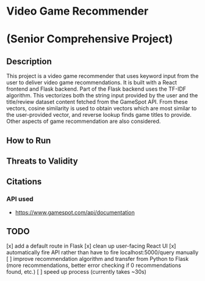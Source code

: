 # Video Game Recommender
# (Senior Comprehensive Project)

## Description
This project is a video game recommender that uses keyword input from the user to deliver video game recommendations. It is built with a React frontend and Flask backend. Part of the Flask backend uses the TF-IDF algorithm. This vectorizes both the string input provided by the user and the title/review dataset content fetched from the GameSpot API. From these vectors, cosine similarity is used to obtain vectors which are most similar to the user-provided vector, and reverse lookup finds game titles to provide. Other aspects of game recommendation are also considered.

## How to Run

## Threats to Validity

## Citations

### API used
* https://www.gamespot.com/api/documentation

## TODO
[x] add a default route in Flask
[x] clean up user-facing React UI
[x] automatically fire API rather than have to fire localhost:5000/query manually
[ ] improve recommendation algorithm and transfer from Python to Flask (more recommendations, better error checking if 0 recommendations found, etc.)
[ ] speed up process (currently takes ~30s)
